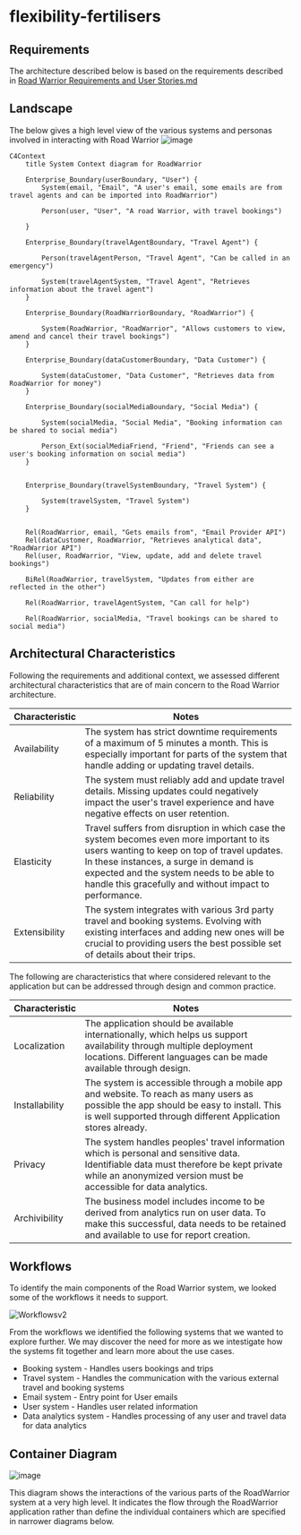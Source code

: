 # flexibility-fertilisers

## Requirements
The architecture described below is based on the requirements described in [Road Warrior Requirements and User Stories.md](https://github.com/intelligent-growth-solutions/flexibility-fertilisers/blob/main/Road%20Warrior%20Requirements%20and%20User%20Stories.md)

## Landscape

The below gives a high level view of the various systems and personas involved in interacting with Road Warrior
![image](https://github.com/intelligent-growth-solutions/flexibility-fertilisers/assets/2922498/45a69004-776c-4852-965a-abd711428279)


```mermaid
C4Context
    title System Context diagram for RoadWarrior

    Enterprise_Boundary(userBoundary, "User") {
        System(email, "Email", "A user's email, some emails are from travel agents and can be imported into RoadWarrior")

        Person(user, "User", "A road Warrior, with travel bookings")

    }

    Enterprise_Boundary(travelAgentBoundary, "Travel Agent") {

        Person(travelAgentPerson, "Travel Agent", "Can be called in an emergency")

        System(travelAgentSystem, "Travel Agent", "Retrieves information about the travel agent")
    }

    Enterprise_Boundary(RoadWarriorBoundary, "RoadWarrior") {

        System(RoadWarrior, "RoadWarrior", "Allows customers to view, amend and cancel their travel bookings")
    }

    Enterprise_Boundary(dataCustomerBoundary, "Data Customer") {

        System(dataCustomer, "Data Customer", "Retrieves data from RoadWarrior for money")
    }

    Enterprise_Boundary(socialMediaBoundary, "Social Media") {

        System(socialMedia, "Social Media", "Booking information can be shared to social media")

        Person_Ext(socialMediaFriend, "Friend", "Friends can see a user's booking information on social media")
    }


    Enterprise_Boundary(travelSystemBoundary, "Travel System") {

        System(travelSystem, "Travel System")
    }


    Rel(RoadWarrior, email, "Gets emails from", "Email Provider API")
    Rel(dataCustomer, RoadWarrior, "Retrieves analytical data", "RoadWarrior API")
    Rel(user, RoadWarrior, "View, update, add and delete travel bookings")

    BiRel(RoadWarrior, travelSystem, "Updates from either are reflected in the other")

    Rel(RoadWarrior, travelAgentSystem, "Can call for help")

    Rel(RoadWarrior, socialMedia, "Travel bookings can be shared to social media")
```


## Architectural Characteristics

Following the requirements and additional context, we assessed different architectural characteristics that are of main concern to the Road Warrior architecture.

| Characteristic |  Notes |
|--------|----|
| Availability | The system has strict downtime requirements of a maximum of 5 minutes a month. This is especially important for parts of the system that handle adding or updating travel details. |
| Reliability | The system must reliably add and update travel details. Missing updates could negatively impact the user's travel experience and have negative effects on user retention. |
| Elasticity  | Travel suffers from disruption in which case the system becomes even more important to its users wanting to keep on top of travel updates. In these instances, a surge in demand is expected and the system needs to be able to handle this gracefully and without impact to performance.
| Extensibility | The system integrates with various 3rd party travel and booking systems. Evolving with existing interfaces and adding new ones will be crucial to providing users the best possible set of details about their trips.  |


The following are characteristics that where considered relevant to the application but can be addressed through design and common practice.

| Characteristic |  Notes |
|--------|----|
| Localization | The application should be available internationally, which helps us support availability through multiple deployment locations. Different languages can be made available through design. |
| Installability | The system is accessible through a mobile app and website. To reach as many users as possible the app should be easy to install. This is well supported through different Application stores already.  |
| Privacy  | The system handles peoples' travel information which is personal and sensitive data. Identifiable data must therefore be kept private while an anonymized version must be accessible for data analytics. |
| Archivibility | The business model includes income to be derived from analytics run on user data. To make this successful, data needs to be retained and available to use for report creation. |

## Workflows

To identify the main components of the Road Warrior system, we looked some of the workflows it needs to support.

![Workflowsv2](https://github.com/intelligent-growth-solutions/flexibility-fertilisers/assets/104081505/bc57a4cf-f925-473d-a336-7df2581d0551)

From the workflows we identified the following systems that we wanted to explore further. We may discover the need for more as we intestigate how the systems fit together and learn more about the use cases. 

- Booking system - Handles users bookings and trips
- Travel system - Handles the communication with the various external travel and booking systems
- Email system - Entry point for User emails
- User system - Handles user related information
- Data analytics system - Handles processing of any user and travel data for data analytics

## Container Diagram
![image](https://github.com/intelligent-growth-solutions/flexibility-fertilisers/assets/1071238/ae6d85b7-304a-42e9-a51b-f8f65f260ff8)

This diagram shows the interactions of the various parts of the RoadWarrior system at a very high level. It indicates the flow through the RoadWarrior application rather than define the individual containers which are specified in narrower diagrams below.

